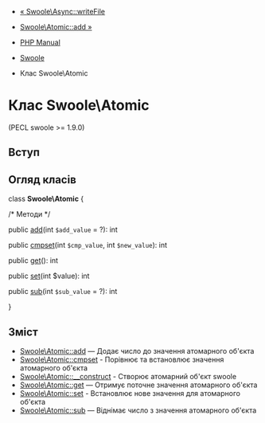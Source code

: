 - [« Swoole\Async::writeFile](swoole-async.writefile.md)
- [Swoole\Atomic::add »](swoole-atomic.add.md)

- [PHP Manual](index.md)
- [Swoole](book.swoole.md)
- Клас Swoole\Atomic

# Клас Swoole\Atomic

(PECL swoole \>= 1.9.0)

## Вступ

## Огляд класів

class **Swoole\Atomic** {

/\* Методи \*/

public [add](swoole-atomic.add.md)(int `$add_value` = ?): int

public [cmpset](swoole-atomic.cmpset.md)(int `$cmp_value`, int
`$new_value`): int

public [get](swoole-atomic.get.md)(): int

public [set](swoole-atomic.set.md)(int $value): int

public [sub](swoole-atomic.sub.md)(int `$sub_value` = ?): int

}

## Зміст

- [Swoole\Atomic::add](swoole-atomic.add.md) — Додає число до
значення атомарного об'єкта
- [Swoole\Atomic::cmpset](swoole-atomic.cmpset.md) - Порівнює та
встановлює значення атомарного об'єкта
- [Swoole\Atomic::\_\_construct](swoole-atomic.construct.md) -
Створює атомарний об'єкт swoole
- [Swoole\Atomic::get](swoole-atomic.get.md) — Отримує поточне
значення атомарного об'єкта
- [Swoole\Atomic::set](swoole-atomic.set.md) - Встановлює нове
значення для атомарного об'єкта
- [Swoole\Atomic::sub](swoole-atomic.sub.md) — Віднімає число з
значення атомарного об'єкта
